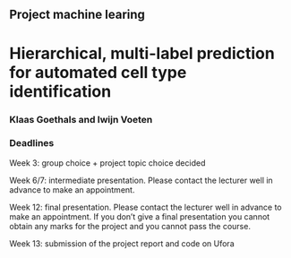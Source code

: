 ## Project machine learing

# Hierarchical, multi-label prediction for automated cell type identification

### Klaas Goethals and Iwijn Voeten

### Deadlines 

Week 3:​ group choice + project topic choice decided

Week 6/7: intermediate presentation.  Please contact the lecturer well in advance to make an appointment.

Week 12: final presentation. Please contact the lecturer well in advance to make an appointment.  If you don’t give a final presentation you cannot obtain any marks for the project and you cannot pass the course.

Week 13:​ submission of the project report and code on Ufora 


